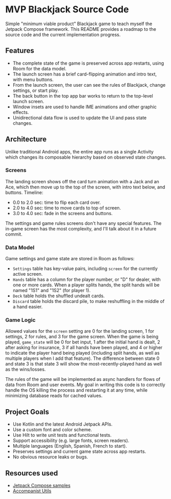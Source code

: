 # MVP Blackjack Source Code
Simple "minimum viable product" Blackjack game to teach myself the Jetpack Compose framework.
This README provides a roadmap to the source code and the current implementation progress.

## Features

- The complete state of the game is preserved across app restarts, using Room for the data model.
- The launch screen has a brief card-flipping animation and intro text, with menu buttons.
- From the launch screen, the user can see the rules of Blackjack, change settings, or start play.
- The back button in the top app bar works to return to the top-level launch screen.
- Window insets are used to handle IME animations and other graphic effects.
- Unidirectional data flow is used to update the UI and pass state changes.

## Architecture

Unlike traditional Android apps, the entire app runs as a single Activity which changes its
composable hierarchy based on observed state changes.

### Screens

The landing screen shows off the card turn animation with a Jack and an Ace, which then move
up to the top of the screen, with intro text below, and buttons. Timeline:

- 0.0 to 2.0 sec: time to flip each card over.
- 2.0 to 4.0 sec: time to move cards to top of screen.
- 3.0 to 4.0 sec: fade in the screens and buttons.

The settings and game rules screens don't have any special features. The in-game screen has
the most complexity, and I'll talk about it in a future commit.

### Data Model

Game settings and game state are stored in Room as follows:

* `Settings` table has key-value pairs, including `screen` for the currently active screen.
* `Hands` table has a column for the player number, or "D" for dealer, with one or more cards.
  When a player splits hands, the split hands will be named "1S1" and "1S2" (for player 1).
* `Deck` table holds the shuffled undealt cards.
* `Discard` table holds the discard pile, to make reshuffling in the middle of a hand easier.

### Game Logic

Allowed values for the `screen` setting are 0 for the landing screen, 1 for settings, 2 for rules,
and 3 for the game screen. When the game is being played, `game_state` will be 0 for bet input,
1 after the initial hand is dealt, 2 after asking for insurance, 3 if all hands have been played,
and 4 or higher to indicate the player hand being played (including split hands, as well as
multiple players when I add that feature). The difference between state 0 and state 3 is that
state 3 will show the most-recently-played hand as well as the wins/losses.

The rules of the game will be implemented as async handlers for flows of data from Room and
user events. My goal in writing this code is to correctly handle the OS killing the process and
restarting it at any time, while minimizing database reads for cached values.

## Project Goals

* Use Kotlin and the latest Android Jetpack APIs.
* Use a custom font and color scheme.
* Use Hilt to write unit tests and functional tests.
* Support accessibility (e.g. large fonts, screen readers).
* Multiple languages (English, Spanish, French to start).
* Preserves settings and current game state across app restarts.
* No obvious resource leaks or bugs.

## Resources used

* [Jetpack Compose samples](https://github.com/android/compose-samples)
* [Accompanist Utils](https://google.github.io/accompanist/)
